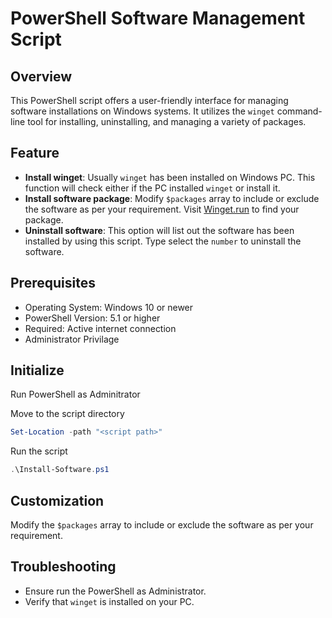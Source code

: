 # PowerShell Software Management Script



## Overview

This PowerShell script offers a user-friendly interface for managing software installations on Windows systems.
It utilizes the `winget` command-line tool for installing, uninstalling, and managing a variety of packages. 

## Feature

- **Install winget**: Usually `winget` has been installed on Windows PC. This function will check either if the PC installed `winget` or install it.
- **Install software package**: Modify `$packages` array to include or exclude the software as per your requirement. Visit [Winget.run](https://winget.run/) to find your package.
- **Uninstall software**: This option will list out the software has been installed by using this script. Type select the `number` to uninstall the software.


## Prerequisites

- Operating System: Windows 10 or newer
- PowerShell Version: 5.1 or higher
- Required: Active internet connection
- Administrator Privilage

## Initialize
Run PowerShell as Adminitrator

Move to the script directory

```powershell
Set-Location -path "<script path>"
```
Run the script
```powershell
.\Install-Software.ps1

```

## Customization
Modify the `$packages` array to include or exclude the software as per your requirement.

## Troubleshooting
- Ensure run the PowerShell as Administrator.
- Verify that `winget` is installed on your PC.




